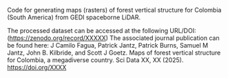 Code for generating maps (rasters) of forest vertical structure for Colombia (South America) from GEDI spaceborne LiDAR.

The processed dataset can be accessed at the following URL/DOI: (https://zenodo.org/record/XXXXX)
The associated journal publication can be found here: J Camilo Fagua, Patrick Jantz, Patrick Burns, Samuel M Jantz, John B. Kilbride, and Scott J Goetz. Maps of forest vertical structure for Colombia, a megadiverse country. Sci Data XX, XX (2025). https://doi.org/XXXX
